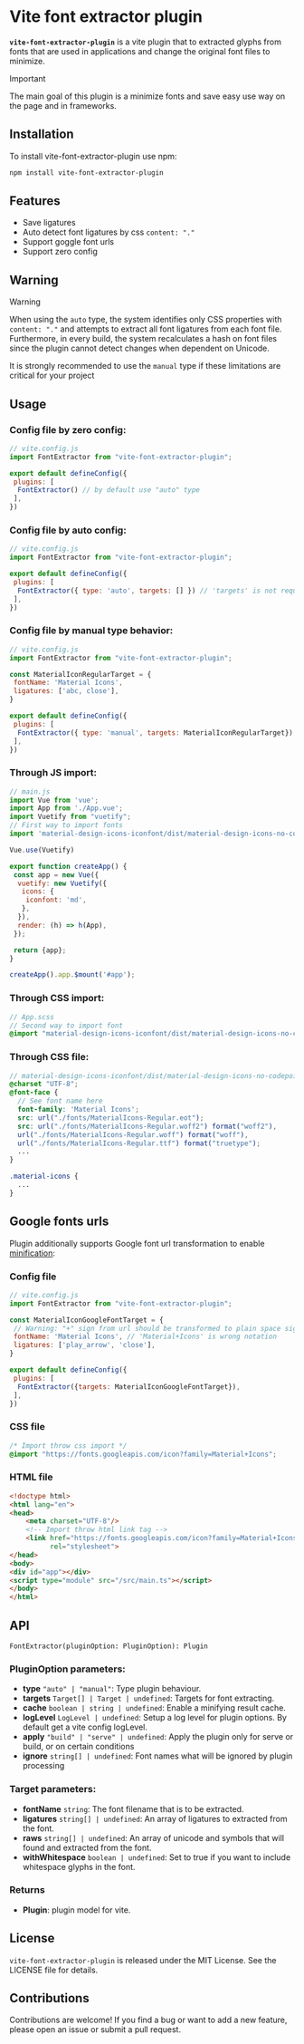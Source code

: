 # Vite font extractor plugin

**`vite-font-extractor-plugin`** is a vite plugin that to extracted glyphs from fonts that are used in applications and
change the original font files to minimize.

> [!IMPORTANT]
> The main goal of this plugin is a minimize fonts and save easy use way on the page and in frameworks.

## Installation

To install vite-font-extractor-plugin use npm:

```bash
npm install vite-font-extractor-plugin
```

## Features

- Save ligatures
- Auto detect font ligatures by css `content: "."`
- Support goggle font urls
- Support zero config

## Warning

> [!WARNING]
> When using the `auto` type, the system identifies only CSS properties with `content: "."` 
> and attempts to extract all font ligatures from each font file.
> Furthermore, in every build, the system recalculates a hash on font files since the plugin cannot
> detect changes when dependent on Unicode.
> 
> It is strongly recommended to use the `manual` type if these limitations are critical for your project

## Usage

### Config file by zero config:

```javascript
// vite.config.js
import FontExtractor from "vite-font-extractor-plugin";

export default defineConfig({
 plugins: [
  FontExtractor() // by default use "auto" type
 ],
})
```

### Config file by auto config:

```javascript
// vite.config.js
import FontExtractor from "vite-font-extractor-plugin";

export default defineConfig({
 plugins: [
  FontExtractor({ type: 'auto', targets: [] }) // 'targets' is not required and can be undefined
 ],
})
```

### Config file by manual type behavior:

```javascript
// vite.config.js
import FontExtractor from "vite-font-extractor-plugin";

const MaterialIconRegularTarget = {
 fontName: 'Material Icons',
 ligatures: ['abc, close'],
}

export default defineConfig({
 plugins: [
  FontExtractor({ type: 'manual', targets: MaterialIconRegularTarget}), // 'targets' is required
 ],
})
```

### Through JS import:

```javascript
// main.js
import Vue from 'vue';
import App from './App.vue';
import Vuetify from "vuetify";
// First way to import fonts
import 'material-design-icons-iconfont/dist/material-design-icons-no-codepoints.css';

Vue.use(Vuetify)

export function createApp() {
 const app = new Vue({
  vuetify: new Vuetify({
   icons: {
    iconfont: 'md',
   },
  }),
  render: (h) => h(App),
 });

 return {app};
}

createApp().app.$mount('#app');
```

### Through CSS import:

```scss
// App.scss
// Second way to import font
@import "material-design-icons-iconfont/dist/material-design-icons-no-codepoints.css";
```

### Through CSS file:

```scss
// material-design-icons-iconfont/dist/material-design-icons-no-codepoints.css
@charset "UTF-8";
@font-face {
  // See font name here
  font-family: 'Material Icons';
  src: url("./fonts/MaterialIcons-Regular.eot");
  src: url("./fonts/MaterialIcons-Regular.woff2") format("woff2"),
  url("./fonts/MaterialIcons-Regular.woff") format("woff"),
  url("./fonts/MaterialIcons-Regular.ttf") format("truetype");
  ...
}

.material-icons {
  ...
}

```

## Google fonts urls

Plugin additionally supports Google font url transformation to
enable [minification](https://developers.google.com/fonts/docs/getting_started?hl=en#optimizing_your_font_requests):

### Config file

```javascript
// vite.config.js
import FontExtractor from "vite-font-extractor-plugin";

const MaterialIconGoogleFontTarget = {
 // Warning: "+" sign from url should be transformed to plain space sign
 fontName: 'Material Icons', // 'Material+Icons' is wrong notation
 ligatures: ['play_arrow', 'close'],
}

export default defineConfig({
 plugins: [
  FontExtractor({targets: MaterialIconGoogleFontTarget}),
 ],
})
```

### CSS file

```css
/* Import throw css import */
@import "https://fonts.googleapis.com/icon?family=Material+Icons";
```

### HTML file

```html
<!doctype html>
<html lang="en">
<head>
    <meta charset="UTF-8"/>
    <!-- Import throw html link tag -->
    <link href="https://fonts.googleapis.com/icon?family=Material+Icons"
          rel="stylesheet">
</head>
<body>
<div id="app"></div>
<script type="module" src="/src/main.ts"></script>
</body>
</html>
```

## API

```
FontExtractor(pluginOption: PluginOption): Plugin
```

### PluginOption parameters:

* **type** `"auto" | "manual"`: Type plugin behaviour.
* **targets** `Target[] | Target | undefined`: Targets for font extracting.
* **cache** `boolean | string | undefined`: Enable a minifying result cache.
* **logLevel** `LogLevel | undefined`: Setup a log level for plugin options. By default get a vite config logLevel.
* **apply** `"build" | "serve" | undefined`: Apply the plugin only for serve or build, or on certain conditions
* **ignore** `string[] | undefined`: Font names what will be ignored by plugin processing

### Target parameters:

* **fontName** `string`: The font filename that is to be extracted.
* **ligatures** `string[] | undefined`: An array of ligatures to extracted from the font.
* **raws** `string[] | undefined`: An array of unicode and symbols that will found and extracted from the font.
* **withWhitespace** `boolean | undefined`: Set to true if you want to include whitespace glyphs in the font.

### Returns

* **Plugin**: plugin model for vite.

## License

`vite-font-extractor-plugin` is released under the MIT License. See the LICENSE file for details.

## Contributions

Contributions are welcome! If you find a bug or want to add a new feature, please open an issue or submit a pull
request.
